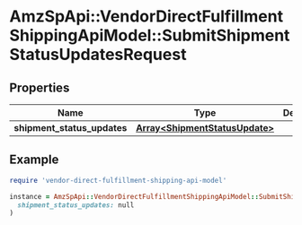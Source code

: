 # AmzSpApi::VendorDirectFulfillmentShippingApiModel::SubmitShipmentStatusUpdatesRequest

## Properties

| Name | Type | Description | Notes |
| ---- | ---- | ----------- | ----- |
| **shipment_status_updates** | [**Array&lt;ShipmentStatusUpdate&gt;**](ShipmentStatusUpdate.md) |  | [optional] |

## Example

```ruby
require 'vendor-direct-fulfillment-shipping-api-model'

instance = AmzSpApi::VendorDirectFulfillmentShippingApiModel::SubmitShipmentStatusUpdatesRequest.new(
  shipment_status_updates: null
)
```


